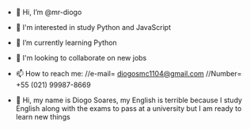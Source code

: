 - 👋 Hi, I’m @mr-diogo
- 👀 I'm interested in study Python and JavaScript
- 🌱 I’m currently learning Python
- 💞️ I'm looking to collaborate on new jobs
- 📫 How to reach me:  //e-mail= diogosmc1104@gmail.com
                       //Number= +55 (021) 99987-8669

- 👋 Hi, my name is Diogo Soares, my English is terrible because I study English along with the exams to pass at a university but I am ready to learn new things 

<!---
mr-diogo/mr-diogo is a ✨ special ✨ repository because its `README.md` (this file) appears on your GitHub profile.
You can click the Preview link to take a look at your changes.
--->
